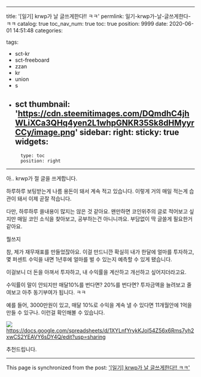 
---
title: '[일기] krwp가 날 글쓰게한다!! ㅋㅋ'
permlink: 일기-krwp가-날-글쓰게한다-ㅋㅋ
catalog: true
toc_nav_num: true
toc: true
position: 9999
date: 2020-06-01 14:51:48
categories:

tags:
- sct-kr
- sct-freeboard
- zzan
- kr
- union
- s
- sct
thumbnail: 'https://cdn.steemitimages.com/DQmdhC4jhWLiXCa3QHq4yen2L1whpGNKR35Sk8dHMyyrCCy/image.png'
sidebar:
    right:
        sticky: true
widgets:
    -
        type: toc
        position: right
---


아.. krwp가 절 글을 쓰게합니다.

하루하루 보팅받는게 나름 용돈이 돼서
계속 적고 있습니다. 이렇게 거의 매일 적는게
습관이 돼서 이제 곧잘 적습니다.

다만, 하루하루 쓸내용이 많지는 않은 것 같아요.
왠만하면 코인위주의 글로 적어보고 싶지만
매일 코인 소식을 찾아보고, 공부하는건 아니니까요.
부담없이 딱 글쓸게 필요한거 같아요.

뭘쓰지

참,
제가 재무재표를 만들었잖아요.
이걸 만드니깐 확실히
내가 한달에 얼마를 투자하고, 몇 퍼센트 수익을 내면
1년후에 얼마를 벌 수 있는지 예측할 수 있게 됐습니다.

이걸보니 더 돈을 아껴서 투자하고,
내 수익률을 계산하고 개선하고 싶어지더라고요.

수익률이 말이 안되지만 매달10%를 번다면? 20%를 번다면?
투자금액을 늘려보고 줄여보고 아주 동기부여가 됩니다. ㅋㅋ

예를 들어, 3000만원이 있고, 매달 10%로 수익을 계속 낼 수 있다면 11개월안에 1억을 만들 수 있구나. 이런걸 확인해볼 수 있습니다.

![](https://cdn.steemitimages.com/DQmdhC4jhWLiXCa3QHq4yen2L1whpGNKR35Sk8dHMyyrCCy/image.png)
https://docs.google.com/spreadsheets/d/1XYLnfYrykKJoI54Z56x6Rms7yh2xwCS2YEAVY6sDY4Q/edit?usp=sharing

추천드립니다.

- - -

This page is synchronized from the post: ['[일기] krwp가 날 글쓰게한다!! ㅋㅋ'](https://steempeak.com/@jacobyu/2mjbxt-krwp)
